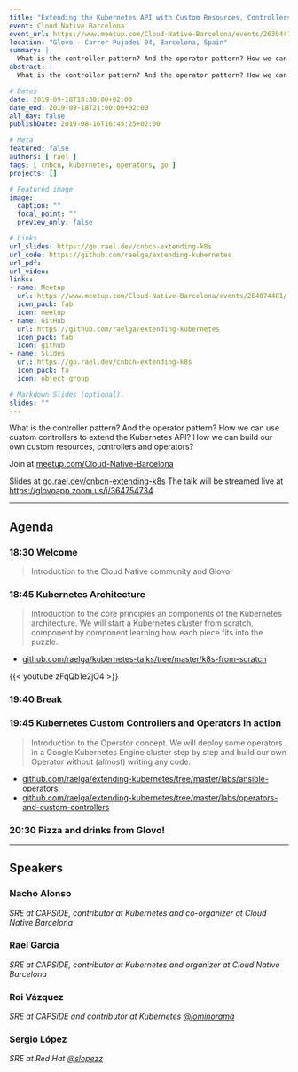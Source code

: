 ```yaml
---
title: "Extending the Kubernetes API with Custom Resources, Controllers and Operators"
event: Cloud Native Barcelona
event_url: https://www.meetup.com/Cloud-Native-Barcelona/events/263044713/
location: "Glovo - Carrer Pujades 94, Barcelona, Spain"
summary: |
  What is the controller pattern? And the operator pattern? How we can use custom controllers to extend the Kubernetes API? How we can build our own custom resources, controllers and operators?
abstract: |
  What is the controller pattern? And the operator pattern? How we can use custom controllers to extend the Kubernetes API? How we can build our own custom resources, controllers and operators?

# Dates
date: 2019-09-18T18:30:00+02:00
date_end: 2019-09-18T21:00:00+02:00
all_day: false
publishDate: 2019-08-16T16:45:25+02:00

# Meta
featured: false
authors: [ rael ]
tags: [ cnbcn, kubernetes, operators, go ]
projects: []

# Featured image
image:
  caption: "" 
  focal_point: ""
  preview_only: false

# Links
url_slides: https://go.rael.dev/cnbcn-extending-k8s
url_code: https://github.com/raelga/extending-kubernetes
url_pdf:
url_video:
links:
- name: Meetup
  url: https://www.meetup.com/Cloud-Native-Barcelona/events/264074481/
  icon_pack: fab
  icon: meetup
- name: GitHub
  url: https://github.com/raelga/extending-kubernetes
  icon_pack: fab
  icon: github
- name: Slides
  url: https://go.rael.dev/cnbcn-extending-k8s
  icon_pack: fa
  icon: object-group

# Markdown Slides (optional).
slides: ""
---
```


What is the controller pattern? And the operator pattern? How we can use custom controllers to extend the Kubernetes API? How we can build our own custom resources, controllers and operators?

Join at [meetup.com/Cloud-Native-Barcelona](https://www.meetup.com/Cloud-Native-Barcelona/events/264074481/)

Slides at [go.rael.dev/cnbcn-extending-k8s](https://go.rael.dev/cnbcn-extending-k8s)
The talk will be streamed live at https://glovoapp.zoom.us/j/364754734.

---

## Agenda

### 18:30 Welcome

> Introduction to the Cloud Native community and Glovo!

### 18:45 Kubernetes Architecture

> Introduction to the core principles an components of the Kubernetes architecture. We will start a Kubernetes cluster from scratch, component by component learning how each piece fits into the puzzle.

- [github.com/raelga/kubernetes-talks/tree/master/k8s-from-scratch](https://github.com/raelga/kubernetes-talks/tree/master/k8s-from-scratch)

{{< youtube zFqQb1e2jO4 >}}

### 19:40 Break

### 19:45 Kubernetes Custom Controllers and Operators in action

> Introduction to the Operator concept. We will deploy some operators in a Google Kubernetes Engine cluster step by step and build our own Operator without (almost) writing any code.

- [github.com/raelga/extending-kubernetes/tree/master/labs/ansible-operators](github.com/raelga/extending-kubernetes/tree/master/labs/ansible-operators)
- [github.com/raelga/extending-kubernetes/tree/master/labs/operators-and-custom-controllers](github.com/raelga/extending-kubernetes/tree/master/labs/operators-and-custom-controllers)

### 20:30 Pizza and drinks from Glovo!

---

## Speakers

### Nacho Alonso
_SRE at CAPSiDE, contributor at Kubernetes and co-organizer at Cloud Native Barcelona_

### Rael Garcia
_SRE at CAPSiDE, contributor at Kubernetes and organizer at Cloud Native Barcelona_

### Roi Vázquez
_SRE at CAPSiDE and contributor at Kubernetes [@lominorama](github.com/lominorama)_

### Sergio López
_SRE at Red Hat [@slopezz](github.com/slopezz)_

